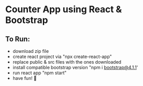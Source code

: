 # Counter App using React & Bootstrap

## To Run: 

- download zip file 
- create react project via "npx create-react-app"
- replace public & src files with the ones downloaded
- install compatible bootstrap version "npm i bootstrap@4.1.1'
- run react app "npm start"
- have fun! 🙂
